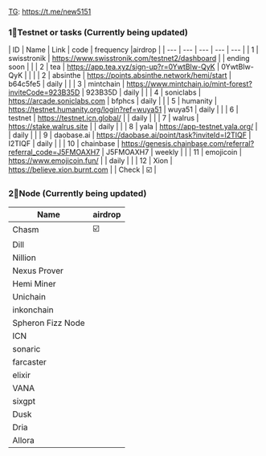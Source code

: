 [TG](https://t.me/new5151): https://t.me/new5151

### 1⃣Testnet or tasks (Currently being updated)
| ID | Name | Link | code | frequency |airdrop |
| --- | --- | --- | --- | --- |
| 1 | swisstronik | https://www.swisstronik.com/testnet2/dashboard |   | ending soon |   |
| 2 | tea         | https://app.tea.xyz/sign-up?r=0YwtBIw-QyK | 0YwtBIw-QyK |  |   |
| 2 | absinthe    | https://points.absinthe.network/hemi/start | b64c5fe5 | daily |   |
| 3 | mintchain   | https://www.mintchain.io/mint-forest?inviteCode=923B35D | 923B35D | daily |   |
| 4 | soniclabs   | https://arcade.soniclabs.com | bfphcs | daily |   |
| 5 | humanity    | https://testnet.humanity.org/login?ref=wuya51 | wuya51 | daily |   |
| 6 | testnet     | https://testnet.icn.global/  |  | daily |   |
| 7 | walrus      | https://stake.walrus.site |   | daily |   |
| 8 | yala        | https://app-testnet.yala.org/ |  | daily |   |
| 9 | daobase.ai  | https://daobase.ai/point/task?inviteId=I2TIQF | I2TIQF | daily |   |
| 10 | chainbase  | https://genesis.chainbase.com/referral?referral_code=J5FMOAXH7 | J5FMOAXH7 | weekly |   |
| 11 | emojicoin  | https://www.emojicoin.fun/  | | daily |   |
| 12 | Xion       | https://believe.xion.burnt.com  | | Check | ☑️ |



###  2⃣Node (Currently being updated)
| Name | airdrop |
| --- | --- |
| Chasm  | ☑️ |
| Dill| | | 
| Nillion| | 
| Nexus Prover| | 
| Hemi Miner | | 
|  Unichain  | | 
| inkonchain  | | 
| Spheron Fizz Node |  | 
|  ICN |  | 
| sonaric |  | 
| farcaster |  | 
| elixir |  | 
| VANA |  | 
| sixgpt |  | 
| Dusk |  | 
| Dria |  | 
| Allora |  | 
